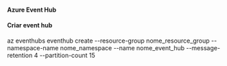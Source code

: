 #### Azure Event Hub

#### Criar event hub
az eventhubs eventhub create --resource-group nome_resource_group --namespace-name nome_namespace --name nome_event_hub --message-retention 4 --partition-count 15
